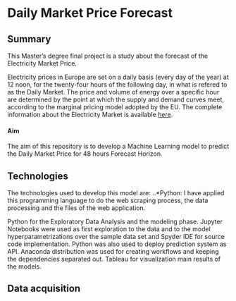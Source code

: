 # Daily Market Price Forecast
## Summary
This Master’s degree final project is a study about the forecast of the Electricity Market Price.<br>

Electricity prices in Europe are set on a daily basis (every day of the year) at 12 noon, for the twenty-four hours of the following day, in what is refered to as the Daily Market. The price and volume of energy over a specific hour are determined by the point at which the supply and demand curves meet, according to the marginal pricing model adopted by the EU. The complete information about the Electricity Market is available [here](http://www.omie.es/inicio/mercados-y-productos/mercado-electricidad/nuestros-mercados-de-electricidad).<br>

#### Aim
The aim of this repository is to develop a Machine Learning model to predict the Daily Market Price for 48 hours Forecast Horizon.

## Technologies
The technologies used to develop this model are:
..*Python: I have applied this programming language to do the web scraping process, the data processing and the files of the web application.

Python for the Exploratory Data Analysis and the modeling phase. Jupyter Notebooks were used as first exploration to the data and to the model hyperparametrizations over the sample data set and Spyder IDE for source code implementation. Python was also used to deploy prediction system as API. Anaconda distribution was used for creating workflows and keeping the dependencies separated out.
Tableau for visualization main results of the models.


## Data acquisition
